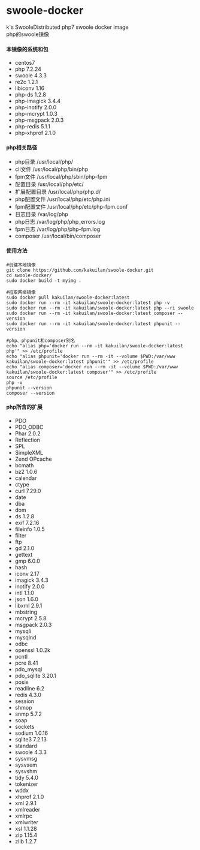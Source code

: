 # swoole-docker
k`s SwooleDistributed php7 swoole docker image   
php的swoole镜像


#### 本镜像的系统和包
- centos7
- php 7.2.24
- swoole 4.3.3
- re2c 1.2.1
- libiconv 1.16
- php-ds 1.2.8
- php-imagick 3.4.4
- php-inotify 2.0.0
- php-mcrypt 1.0.3
- php-msgpack 2.0.3
- php-redis 5.1.1
- php-xhprof 2.1.0

#### php相关路径
- php目录 /usr/local/php/
- cli文件 /usr/local/php/bin/php
- fpm文件 /usr/local/php/sbin/php-fpm
- 配置目录 /usr/local/php/etc/
- 扩展配置目录 /usr/local/php/php.d/
- php配置文件 /usr/local/php/etc/php.ini
- fpm配置文件 /usr/local/php/etc/php-fpm.conf
- 日志目录 /var/log/php
- php日志 /var/log/php/php_errors.log
- fpm日志 /var/log/php/php-fpm.log
- composer /usr/local/bin/composer


#### 使用方法
```shell
#创建本地镜像
git clone https://github.com/kakuilan/swoole-docker.git
cd swoole-docker/
sudo docker build -t myimg .

#拉取网络镜像
sudo docker pull kakuilan/swoole-docker:latest
sudo docker run --rm -it kakuilan/swoole-docker:latest php -v
sudo docker run --rm -it kakuilan/swoole-docker:latest php --ri swoole
sudo docker run --rm -it kakuilan/swoole-docker:latest composer --version
sudo docker run --rm -it kakuilan/swoole-docker:latest phpunit --version

#php、phpunit和composer别名
echo "alias php='docker run --rm -it kakuilan/swoole-docker:latest php'" >> /etc/profile
echo "alias phpunit='docker run --rm -it --volume $PWD:/var/www kakuilan/swoole-docker:latest phpunit'" >> /etc/profile
echo "alias composer='docker run --rm -it --volume $PWD:/var/www kakuilan/swoole-docker:latest composer'" >> /etc/profile
source /etc/profile
php -v
phpunit --version
composer --version
```

#### php所含的扩展
- PDO
- PDO_ODBC
- Phar 2.0.2
- Reflection
- SPL
- SimpleXML
- Zend OPcache
- bcmath
- bz2 1.0.6
- calendar
- ctype
- curl 7.29.0
- date
- dba
- dom
- ds 1.2.8
- exif 7.2.16
- fileinfo 1.0.5
- filter
- ftp
- gd 2.1.0
- gettext
- gmp 6.0.0
- hash
- iconv 2.17
- imagick 3.4.3
- inotify 2.0.0
- intl 1.1.0
- json 1.6.0
- libxml 2.9.1
- mbstring
- mcrypt 2.5.8
- msgpack 2.0.3
- mysqli
- mysqlnd
- odbc
- openssl 1.0.2k
- pcntl
- pcre 8.41
- pdo_mysql
- pdo_sqlite 3.20.1
- posix
- readline 6.2
- redis 4.3.0
- session
- shmop
- snmp 5.7.2
- soap
- sockets
- sodium 1.0.16
- sqlite3 7.2.13
- standard
- swoole 4.3.3
- sysvmsg
- sysvsem
- sysvshm
- tidy 5.4.0
- tokenizer
- wddx
- xhprof 2.1.0
- xml 2.9.1
- xmlreader
- xmlrpc
- xmlwriter
- xsl 1.1.28
- zip 1.15.4
- zlib 1.2.7

